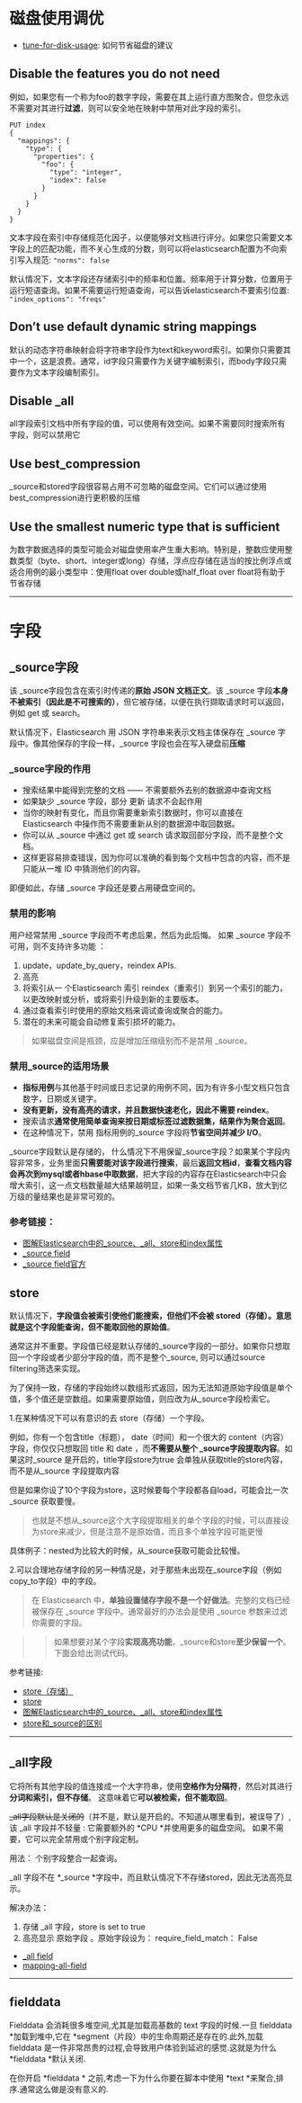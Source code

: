 # 磁盘使用调优
- [tune-for-disk-usage](https://www.elastic.co/guide/en/elasticsearch/reference/5.5/tune-for-disk-usage.html): 如何节省磁盘的建议

## Disable the features you do not need

例如，如果您有一个称为foo的数字字段，需要在其上运行直方图聚合，但您永远不需要对其进行**过滤**，则可以安全地在映射中禁用对此字段的索引。

```
PUT index
{
  "mappings": {
    "type": {
      "properties": {
        "foo": {
          "type": "integer",
          "index": false
        }
      }
    }
  }
}
```

文本字段在索引中存储规范化因子，以便能够对文档进行评分。如果您只需要文本字段上的匹配功能，而不关心生成的分数，则可以将elasticsearch配置为不向索引写入规范: `"norms": false`

默认情况下，文本字段还存储索引中的频率和位置。频率用于计算分数，位置用于运行短语查询。如果不需要运行短语查询，可以告诉elasticsearch不要索引位置: `"index_options": "freqs"`

## Don’t use default dynamic string mappings

默认的动态字符串映射会将字符串字段作为text和keyword索引。如果你只需要其中一个，这是浪费。通常，id字段只需要作为关键字编制索引，而body字段只需要作为文本字段编制索引。

## Disable _all

all字段索引文档中所有字段的值，可以使用有效空间。如果不需要同时搜索所有字段，则可以禁用它

## Use best_compression

_source和stored字段很容易占用不可忽略的磁盘空间。它们可以通过使用best_compression进行更积极的压缩

## Use the smallest numeric type that is sufficient

为数字数据选择的类型可能会对磁盘使用率产生重大影响。特别是，整数应使用整数类型（byte、short、integer或long）存储，浮点应存储在适当的按比例浮点或适合用例的最小类型中：使用float over double或half_float over float将有助于节省存储

---
# 字段

## _source字段

该 _source字段包含在索引时传递的**原始 JSON 文档正文**。该 _source 字段**本身不被索引（因此是不可搜索的）**，但它被存储，以便在执行撷取请求时可以返回，例如 get 或 search。

默认情况下，Elasticsearch 用 JSON 字符串来表示文档主体保存在 _source 字段中。像其他保存的字段一样，_source 字段也会在写入硬盘前**压缩**

### _source字段的作用
- 搜索结果中能得到完整的文档 —— 不需要额外去别的数据源中查询文档
- 如果缺少 _source 字段，部分 更新 请求不会起作用
- 当你的映射有变化，而且你需要重新索引数据时，你可以直接在 Elasticsearch 中操作而不需要重新从别的数据源中取回数据。
- 你可以从 _source 中通过 get 或 search 请求取回部分字段，而不是整个文档。
- 这样更容易排查错误，因为你可以准确的看到每个文档中包含的内容，而不是只能从一堆 ID 中猜测他们的内容。

即便如此，存储 _source 字段还是要占用硬盘空间的。

### 禁用的影响
用户经常禁用 _source 字段而不考虑后果，然后为此后悔。 如果 _source 字段不可用，则不支持许多功能 ：

1. update，update_by_query，reindex APIs.
2. 高亮
3. 将索引从一 个Elasticsearch 索引 reindex（重索引）到另一个索引的能力，以更改映射或分析，或将索引升级到新的主要版本。
4. 通过查看索引时使用的原始文档来调试查询或聚合的能力。
5. 潜在的未来可能会自动修复索引损坏的能力。

> 如果磁盘空间是瓶颈，应是增加压缩级别而不是禁用 _source。

### **禁用_source的适用场景**

- **指标用例**与其他基于时间或日志记录的用例不同，因为有许多小型文档只包含数字，日期或关键字。
- **没有更新，没有高亮的请求，并且数据快速老化，因此不需要 reindex**。
- 搜索请求**通常使用简单查询来按日期或标签过滤数据集，结果作为聚合返回**。
- 在这种情况下，禁用 指标用例的_source 字段将**节省空间并减少 I/O**。

_source字段默认是存储的， 什么情况下不用保留_source字段？如果某个字段内容非常多，业务里面**只需要能对该字段进行搜索**，最后**返回文档id**，**查看文档内容会再次到mysql或者hbase中取数据**，把大字段的内容存在Elasticsearch中只会增大索引，这一点文档数量越大结果越明显，如果一条文档节省几KB，放大到亿万级的量结果也是非常可观的。

### 参考链接：

- [图解Elasticsearch中的_source、_all、store和index属性](https://blog.csdn.net/napoay/article/details/62233031)
- [_source field](https://elasticsearch.apachecn.org/#/docs/311)
- [_source field官方](https://www.elastic.co/guide/en/elasticsearch/reference/5.5/mapping-source-field.html)


## store

默认情况下，**字段值会被索引使他们能搜索，但他们不会被 stored（存储）。意思就是这个字段能查询，但不能取回他的原始值**。

通常这并不重要。字段值已经是默认存储的_source字段的一部分。如果你只想取回一个字段或者少部分字段的值，而不是整个_source, 则可以通过source filtering筛选来实现。

为了保持一致，存储的字段始终以数组形式返回，因为无法知道原始字段值是单个值，多个值还是空数组。如果需要原始值，则应改为从_source字段检索它。

1.在某种情况下可以有意识的去 store（存储）一个字段。

例如，你有一个包含title（标题）， date（时间）和一个很大的 content（内容）字段，你仅仅只想取回 title 和 date ，而**不需要从整个 _source字段提取内容**。如果这时_source 是开启的，title字段store为true 会单独从获取title的store内容，而不是从_source 字段提取内容

但是如果你设了10个字段为store，这时候要每个字段都各自load，可能会比一次_source 获取要慢。

> 也就是不想从_source这个大字段提取相关的单个字段的时候，可以直接设为store来减少，但是注意不是原始值，而且多个单独字段可能更慢

具体例子：nested为比较大的时候，从_source获取可能会比较慢。

2.可以合理地存储字段的另一种情况是，对于那些未出现在_source字段（例如copy_to字段）中的字段。

> 在 Elasticsearch 中，**单独设置储存字段不是一个好做法**。完整的文档已经被保存在 _source 字段中。通常最好的办法会是使用 _source 参数来过滤你需要的字段。

>> 如果想要对某个字段**实现高亮功能**，_source和store**至少保留一个**。下面会给出测试代码。

参考链接:

- [store（存储）](https://elasticsearch.apachecn.org/#/docs/337)
- [store](https://www.elastic.co/guide/en/elasticsearch/reference/5.5/mapping-store.html)
- [图解Elasticsearch中的_source、_all、store和index属性](https://blog.csdn.net/napoay/article/details/62233031)
- [store和_source的区别](https://stackoverflow.com/a/38787619)


---
## _all字段

它将所有其他字段的值连接成一个大字符串，使用**空格作为分隔符**，然后对其进行**分词和索引，但不存储**。 这意味着它**可以被检索，但不能取回**。

~~_all字段默认是关闭的~~（并不是，默认是开启的。不知道从哪里看到，被误导了）, 该 _all 字段并不轻量 : 它需要额外的 *CPU *并使用更多的磁盘空间。 如果不需要，它可以完全禁用或个别字段定制。

用法： 个别字段整合一起查询。

_all 字段不在 *_source *字段中，而且默认情况下不存储stored，因此无法高亮显示。

解决办法：
1. 存储 _all 字段，store is set to true
2. 高亮显示 原始字段 。原始字段设为： require_field_match： False

- [_all field](https://elasticsearch.apachecn.org/#/docs/304)
- [mapping-all-field](https://www.elastic.co/guide/en/elasticsearch/reference/5.5/mapping-all-field.html)

---
## fielddata

Fielddata 会消耗很多堆空间,尤其是加载高基数的 text 字段的时候.一旦 fielddata *加载到堆中,它在 *segment（片段）中的生命周期还是存在的.此外,加载 fielddata 是一件非常昂贵的过程,会导致用户体验到延迟的感觉.这就是为什么 *fielddata *默认关闭.

在你开启 *fielddata * 之前,考虑一下为什么你要在脚本中使用 *text *来聚合,排序.通常这么做是没有意义的.


